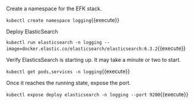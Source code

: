 Create a namespace for the EFK stack.

`kubectl create namespace logging`{{execute}}

Deploy ElasticSearch

`kubectl run elasticsearch -n logging --image=docker.elastic.co/elasticsearch/elasticsearch:6.3.2`{{execute}}

Verify ElasticsSearch is starting up. It may take a minute or two to start.

`kubectl get pods,services -n logging`{{execute}}

Once it reaches the running state, expose the port.

`kubectl expose deploy elasticsearch -n logging --port 9200`{{execute}}
